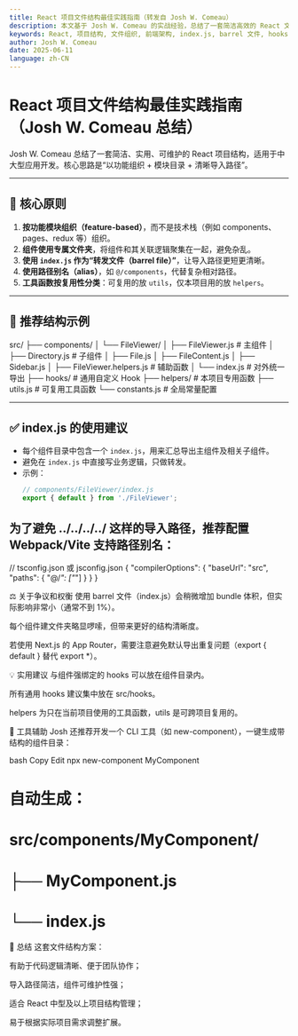 ```yaml
---
title: React 项目文件结构最佳实践指南（转发自 Josh W. Comeau）
description: 本文基于 Josh W. Comeau 的实战经验，总结了一套简洁高效的 React 文件结构方案，适用于中大型项目，特别强调组件模块化、路径别名、index 转发等技巧。
keywords: React, 项目结构, 文件组织, 前端架构, index.js, barrel 文件, hooks, utils, 组件目录
author: Josh W. Comeau
date: 2025-06-11
language: zh-CN
---
```


# React 项目文件结构最佳实践指南（Josh W. Comeau 总结）

Josh W. Comeau 总结了一套简洁、实用、可维护的 React 项目结构，适用于中大型应用开发。核心思路是“以功能组织 + 模块目录 + 清晰导入路径”。

---

## 🧱 核心原则

1. **按功能模块组织（feature-based）**，而不是技术栈（例如 components、pages、redux 等）组织。
2. **组件使用专属文件夹**，将组件和其关联逻辑聚集在一起，避免杂乱。
3. **使用 `index.js` 作为“转发文件（barrel file）”**，让导入路径更短更清晰。
4. **使用路径别名（alias）**，如 `@/components`，代替复杂相对路径。
5. **工具函数按复用性分类**：可复用的放 `utils`，仅本项目用的放 `helpers`。

---

## 📂 推荐结构示例

src/
├── components/
│ └── FileViewer/
│ ├── FileViewer.js # 主组件
│ ├── Directory.js # 子组件
│ ├── File.js
│ ├── FileContent.js
│ ├── Sidebar.js
│ ├── FileViewer.helpers.js # 辅助函数
│ └── index.js # 对外统一导出
├── hooks/ # 通用自定义 Hook
├── helpers/ # 本项目专用函数
├── utils.js # 可复用工具函数
└── constants.js # 全局常量配置

---

## ✅ index.js 的使用建议

- 每个组件目录中包含一个 `index.js`，用来汇总导出主组件及相关子组件。
- 避免在 `index.js` 中直接写业务逻辑，只做转发。
- 示例：
  ```js
  // components/FileViewer/index.js
  export { default } from './FileViewer';
  ```

## 为了避免 ../../../../ 这样的导入路径，推荐配置 Webpack/Vite 支持路径别名：

// tsconfig.json 或 jsconfig.json
{
"compilerOptions": {
"baseUrl": "src",
"paths": {
"@/_": ["_"]
}
}
}

⚖️ 关于争议和权衡
使用 barrel 文件（index.js）会稍微增加 bundle 体积，但实际影响非常小（通常不到 1%）。

每个组件建文件夹略显啰嗦，但带来更好的结构清晰度。

若使用 Next.js 的 App Router，需要注意避免默认导出重复问题（export { default } 替代 export \*）。

💡 实用建议
与组件强绑定的 hooks 可以放在组件目录内。

所有通用 hooks 建议集中放在 src/hooks。

helpers 为只在当前项目使用的工具函数，utils 是可跨项目复用的。

🧰 工具辅助
Josh 还推荐开发一个 CLI 工具（如 new-component），一键生成带结构的组件目录：

bash
Copy
Edit
npx new-component MyComponent

# 自动生成：

# src/components/MyComponent/

# ├── MyComponent.js

# └── index.js

📌 总结
这套文件结构方案：

有助于代码逻辑清晰、便于团队协作；

导入路径简洁，组件可维护性强；

适合 React 中型及以上项目结构管理；

易于根据实际项目需求调整扩展。
